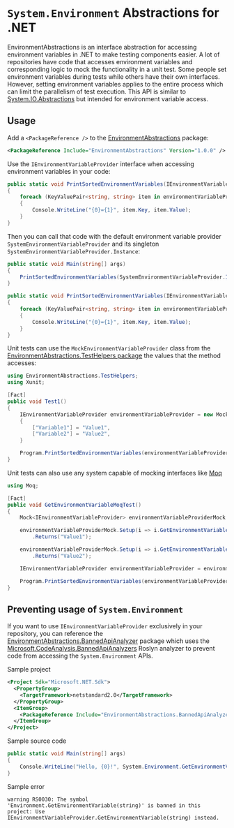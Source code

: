 # `System.Environment` Abstractions for .NET
EnvironmentAbstractions is an interface abstraction for accessing environment variables in .NET to make testing components easier.  A lot of repositories have code that accesses environment variables
and corresponding logic to mock the functionality in a unit test.  Some people set environment variables during tests while others have their own interfaces.  However,
setting environment variables applies to the entire process which can limit the parallelism of test execution.  This API is similar to [System.IO.Abstractions](https://github.com/TestableIO/System.IO.Abstractions)
but intended for environment variable access.

## Usage
Add a `<PackageReference />` to the [EnvironmentAbstractions](https://nuget.org/packages/EnvironmentAbstractions) package:

```xml
<PackageReference Include="EnvironmentAbstractions" Version="1.0.0" />
```

Use the `IEnvironmentVariableProvider` interface when accessing environment variables in your code:

```c#
public static void PrintSortedEnvironmentVariables(IEnvironmentVariableProvider environmentVariableProvider)
{
    foreach (KeyValuePair<string, string> item in environmentVariableProvider.GetEnvironmentVariables().OrderBy(i => i.Key))
    {
        Console.WriteLine("{0}={1}", item.Key, item.Value);
    }
}
```

Then you can call that code with the default environment variable provider `SystemEnvironmentVariableProvider` and its singleton `SystemEnvironmentVariableProvider.Instance`:

```c#
public static void Main(string[] args)
{
    PrintSortedEnvironmentVariables(SystemEnvironmentVariableProvider.Instance);
}

public static void PrintSortedEnvironmentVariables(IEnvironmentVariableProvider environmentVariableProvider)
{
    foreach (KeyValuePair<string, string> item in environmentVariableProvider.GetEnvironmentVariables().OrderBy(i => i.Key))
    {
        Console.WriteLine("{0}={1}", item.Key, item.Value);
    }
}
```

Unit tests can use the `MockEnvironmentVariableProvider` class from the [EnvironmentAbstractions.TestHelpers package](https://nuget.org/packages/EnvironmentAbstractions.TestHelpers)
the values that the method accesses:

```c#
using EnvironmentAbstractions.TestHelpers;
using Xunit;

[Fact]
public void Test1()
{
    IEnvironmentVariableProvider environmentVariableProvider = new MockEnvironmentVariableProvider
    {
        ["Variable1"] = "Value1",
        ["Variable2"] = "Value2",
    }

    Program.PrintSortedEnvironmentVariables(environmentVariableProvider);
}
```

Unit tests can also use any system capable of mocking interfaces like [Moq](https://nuget.org/packages/Moq)
```c#
using Moq;

[Fact]
public void GetEnvironmentVariableMoqTest()
{
    Mock<IEnvironmentVariableProvider> environmentVariableProviderMock = new Mock<IEnvironmentVariableProvider>();

    environmentVariableProviderMock.Setup(i => i.GetEnvironmentVariable(It.Is<string>(i => i.Equals("Var1"))))
        .Returns("Value1");

    environmentVariableProviderMock.Setup(i => i.GetEnvironmentVariable(It.Is<string>(i => i.Equals("Var2"))))
        .Returns("Value2");

    IEnvironmentVariableProvider environmentVariableProvider = environmentVariableProviderMock.Object;

    Program.PrintSortedEnvironmentVariables(environmentVariableProvider);
}
```

## Preventing usage of `System.Environment`

If you want to use `IEnvironmentVariableProvider` exclusively in your repository, you can reference the
[EnvironmentAbstractions.BannedApiAnalyzer](https://nuget.org/packages/EnvironmentAbstractions.BannedApiAnalyzer) package which uses the
[Microsoft.CodeAnalysis.BannedApiAnalyzers](https://github.com/dotnet/roslyn-analyzers/blob/main/src/Microsoft.CodeAnalysis.BannedApiAnalyzers/BannedApiAnalyzers.Help.md)
Roslyn analyzer to prevent code from accessing the `System.Environment` APIs.

Sample project
```xml
<Project Sdk="Microsoft.NET.Sdk">
  <PropertyGroup>
    <TargetFramework>netstandard2.0</TargetFramework>
  </PropertyGroup>
  <ItemGroup>
    <PackageReference Include="EnvironmentAbstractions.BannedApiAnalyzer" Version="1.0.0" />
  </ItemGroup>
</Project>
```

Sample source code
```c#
public static void Main(string[] args)
{
    Console.WriteLine("Hello, {0}!", System.Environment.GetEnvironmentVariable("USERNAME"));
}
```

Sample error
```
warning RS0030: The symbol 'Environment.GetEnvironmentVariable(string)' is banned in this project: Use IEnvironmentVariableProvider.GetEnvironmentVariable(string) instead.